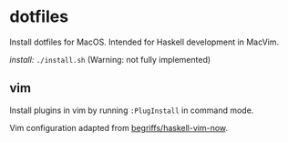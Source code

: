 # dotfiles

Install dotfiles for MacOS. Intended for Haskell development in MacVim.

*install:* `./install.sh` (Warning: not fully implemented)

## vim

Install plugins in vim by running `:PlugInstall` in command mode.

Vim configuration adapted from [begriffs/haskell-vim-now](https://github.com/sjking/haskell-vim-now).

